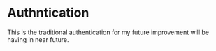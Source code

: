 # Authntication
This is the traditional authentication for my  future improvement will be having in near future.






